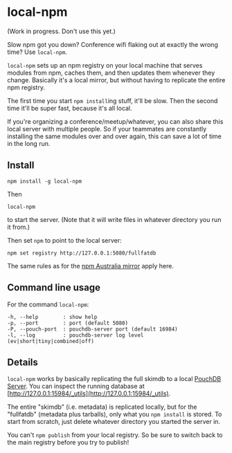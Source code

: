 local-npm
==========

(Work in progress. Don't use this yet.)

Slow npm got you down? Conference wifi flaking out at exactly the wrong time? Use `local-npm`.

`local-npm` sets up an npm registry on your local machine that serves modules from npm, caches them, and then updates them whenever they change. Basically it's a local mirror, but without having to replicate the entire npm registry.

The first time you start `npm install`ing stuff, it'll be slow. Then the second time it'll be super fast, because it's all local.

If you're organizing a conference/meetup/whatever, you can also share this local server with multiple people.  So if your teammates are constantly installing the same modules over and over again, this can save a lot of time in the long run.

Install
------

    npm install -g local-npm

Then

    local-npm
    
to start the server. (Note that it will write files in whatever directory you run it from.)

Then set `npm` to point to the local server:

    npm set registry http://127.0.0.1:5080/fullfatdb

The same rules as for the [npm Australia mirror](http://www.npmjs.org.au/) apply here.

Command line usage
----

For the command `local-npm`:

```
-h, --help        : show help
-p, --port        : port (default 5080)
-P, --pouch-port  : pouchdb-server port (default 16984)
-l, --log         : pouchdb-server log level (ev|short|tiny|combined|off)
```

Details
-----

`local-npm` works by basically replicating the full skimdb to a local [PouchDB Server](github.com/pouchdb/pouchdb-server). You can inspect the running database at [http://127.0.0.1:15984/_utils](http://127.0.0.1:15984/_utils).

The entire "skimdb" (i.e. metadata) is replicated locally, but for the "fullfatdb" (metadata plus tarballs), only what you `npm install` is stored. To start from scratch, just delete whatever directory you started the server in.

You can't `npm publish` from your local registry. So be sure to switch back to the main registry before you try to publish!